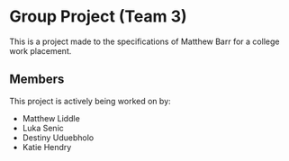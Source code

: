 # Group Project (Team 3)
This is a project made to the specifications of Matthew Barr for a college work placement.

## Members
This project is actively being worked on by:
- Matthew Liddle
- Luka Senic
- Destiny Uduebholo
- Katie Hendry
